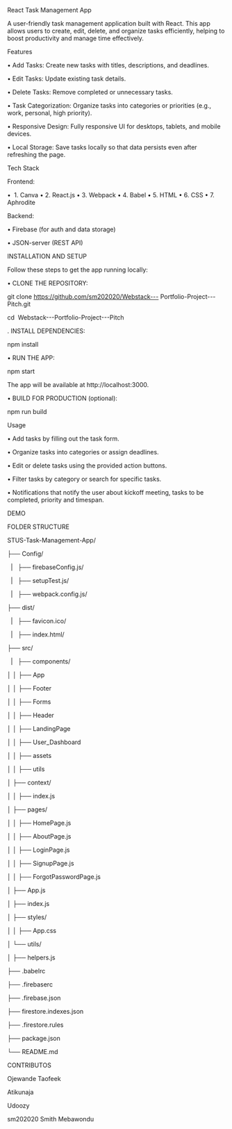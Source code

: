 React Task Management App 

A user-friendly task management application built with React. This app allows users to create, edit, delete, and organize tasks efficiently, helping to boost productivity and manage time effectively. 

Features 

• Add Tasks: Create new tasks with titles, descriptions, and deadlines. 

• Edit Tasks: Update existing task details. 

• Delete Tasks: Remove completed or unnecessary tasks. 

• Task Categorization: Organize tasks into categories or priorities (e.g., work, personal, high priority). 

• Responsive Design: Fully responsive UI for desktops, tablets, and mobile devices. 

• Local Storage: Save tasks locally so that data persists even after refreshing the page. 

Tech Stack 

Frontend:

•  1. Canva 
• 2. React.js 
• 3. Webpack 
• 4. Babel 
• 5. HTML 
• 6. CSS 
• 7. Aphrodite

Backend: 

• Firebase (for auth and data storage) 

• JSON-server (REST API) 

INSTALLATION AND SETUP

Follow these steps to get the app running locally: 

• CLONE THE REPOSITORY:        

git clone https://github.com/sm202020/Webstack--- Portfolio-Project---Pitch.git        

cd  Webstack---Portfolio-Project---Pitch 

. INSTALL DEPENDENCIES: 

npm install 

• RUN THE APP: 

npm start 

The app will be available at http://localhost:3000. 

• BUILD FOR PRODUCTION (optional): 

npm run build 

Usage 

• Add tasks by filling out the task form. 

• Organize tasks into categories or assign deadlines. 

• Edit or delete tasks using the provided action buttons. 

• Filter tasks by category or search for specific tasks. 

• Notifications that notify the user about kickoff meeting, tasks to be completed, priority and timespan. 

DEMO

FOLDER STRUCTURE

STUS-Task-Management-App/

├── Config/ 

  |   ├── firebaseConfig.js/ 
  
  |   ├── setupTest.js/ 
  
  |   ├── webpack.config.js/ 
  
├── dist/ 

  |   ├── favicon.ico/ 
  
  |   ├── index.html/ 
  
├── src/ 

  |   ├── components/ 
  
│ │ ├── App 

│ │ ├── Footer

│ │ ├── Forms

│ │ ├── Header

│ │ ├── LandingPage

│ │ ├── User_Dashboard

│ │ ├── assets

│ │ ├── utils

│ ├── context/ 

│ │ ├── index.js 

│ ├── pages/ 

│ │ ├── HomePage.js 

│ │ ├── AboutPage.js

│ │ ├── LoginPage.js 

│ │ ├── SignupPage.js 

│ │ ├── ForgotPasswordPage.js 

│ ├── App.js 

│ ├── index.js 

│ ├── styles/ 

│ │ ├── App.css 

│ └── utils/ 

│ ├── helpers.js 

├── .babelrc

├── .firebaserc

├── .firebase.json

├── firestore.indexes.json

├── .firestore.rules

├── package.json 

└── README.md 

CONTRIBUTOS

Ojewande Taofeek

Atikunaja

Udoozy

sm202020 Smith Mebawondu








